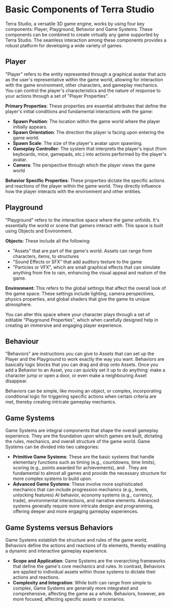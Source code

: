 # Basic Components of Terra Studio

Terra Studio, a versatile 3D game engine, works by using four key components: Player, Playground, Behavior and Game Systems. These components can be combined to create virtually any game supported by Terra Studio. The seamless interaction among these components provides a robust platform for developing a wide variety of games.

## Player

"Player" refers to the entity represented through a graphical avatar that acts as the user's representative within the game world, allowing for interaction with the game environment, other characters, and gameplay mechanics. You can control the player's characteristics and the nature of response to your actions through a set of "Player Properties".&#x20;

**Primary Properties**: These properties are essential attributes that define the player's initial conditions and fundamental interactions with the game:

* **Spawn Position**: The location within the game world where the player initially appears.
* **Spawn Orientation**: The direction the player is facing upon entering the game world.
* **Spawn Scale**: The size of the player's avatar upon spawning.
* **Gameplay Controller**: The system that interprets the player's input (from keyboards, mice, gamepads, etc.) into actions performed by the player's avatar.
* **Camera**: The perspective through which the player views the game world

**Behavior Specific Properties**:  These properties dictate the specific actions and reactions of the player within the game world. They directly influence how the player interacts with the environment and other entities.

## Playground

"Playground" refers to the interactive space where the game unfolds. It's essentially the world or scene that gamers interact with. This space is built using Objects and Environment.&#x20;

**Objects:** These include all the following:&#x20;

* "Assets" that are part of the game's world. Assets can range from characters, items, to structures
* "Sound Effects or SFX" that add auditory texture to the game
* "Particles or VFX", which are small graphical effects that can simulate anything from fire to rain, enhancing the visual appeal and realism of the game.

**Environment:** This refers to the global settings that affect the overall look of the game space. These settings include lighting, camera perspectives, physics properties, and global shaders that give the game its unique atmosphere.

You can alter this space where your character plays through a set of editable "Playground Properties", which when carefully designed help in creating an immersive and engaging player experience.

## Behaviour

"Behaviors" are instructions you can give to Assets that can set up the Player and the Playground to work exactly the way you want. Behaviors are basically logic blocks that you can drag and drop onto Assets. Once you add a Behavior to an Asset, you can quickly set it up to do anything: make a character jump or open a door, or even make a neighbouring Asset disappear.

Behaviors can be simple, like moving an object, or complex, incorporating conditional logic for triggering specific actions when certain criteria are met, thereby creating intricate gameplay mechanics.

## Game Systems

Game Systems are integral components that shape the overall gameplay experience. They are the foundation upon which games are built, dictating the rules, mechanics, and overall structure of the game world. Game Systems can be divided into two categories:

* **Primitive Game Systems**: These are the basic systems that handle elementary functions such as timing (e.g., countdowns, time limits), scoring (e.g., points awarded for achievements), and . They are fundamental to almost all games and provide the necessary structure for more complex systems to build upon.
* **Advanced Game Systems**: These involve more sophisticated mechanics that can include  progression mechanics (e.g., levels, unlocking features) AI behavior, economy systems (e.g., currency, trade), environmental interactions, and narrative elements. Advanced systems generally require more intricate design and programming, offering deeper and more engaging gameplay experiences.

## Game Systems versus Behaviors

Game Systems establish the structure and rules of the game world, Behaviors define the actions and reactions of its elements, thereby enabling a dynamic and interactive gameplay experience.&#x20;

* **Scope and Application**: Game Systems are the overarching frameworks that define the game's core mechanics and rules. In contrast, Behaviors are applied to individual assets within those systems to dictate their actions and reactions.
* **Complexity and Integration**: While both can range from simple to complex, Game Systems are generally more integrated and comprehensive, affecting the game as a whole. Behaviors, however, are more focused, affecting specific assets or scenarios.




